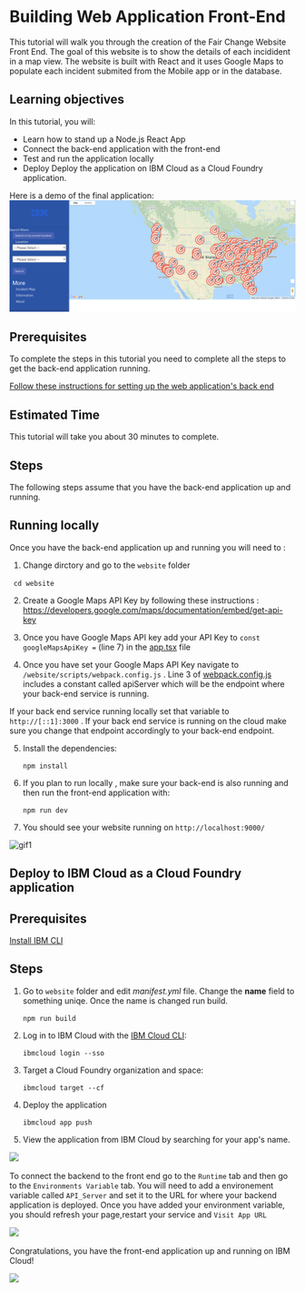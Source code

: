 # Building Web Application Front-End

This tutorial will walk you through the creation of the Fair Change Website Front End. The goal of this website is to show the details of each incidident in a map view. The website is built with React and it uses Google Maps to populate each incident submited from the Mobile app or in  the database.  

## Learning objectives

In this tutorial, you will:
- Learn how to stand up a Node.js React App
- Connect the back-end application with the front-end 
- Test and run the application locally 
- Deploy Deploy the application on IBM Cloud as a Cloud Foundry application.

Here is a demo of the final application:
![](/images/img20.png)


## Prerequisites

To complete the steps in this tutorial you need to complete all the steps to get the back-end application running. 

[Follow these instructions for setting up the web application's back end](https://github.com/embrace-call-for-code/fairchange/blob/master/backend/README.md)


## Estimated Time 
This tutorial will take you about 30 minutes to complete.

## Steps
The following steps assume that you have the back-end application up and running. 
## Running locally
Once you have the back-end application up and running you will need to : 

1. Change dirctory and go to the `website` folder 

``` cd website``` 

2. Create a Google Maps API Key  by following these instructions : https://developers.google.com/maps/documentation/embed/get-api-key 

3. Once you have Google Maps API key add your API Key to `const googleMapsApiKey =` (line 7) in the [app.tsx](https://github.com/embrace-call-for-code/fairchange/blob/starter-kit/website/app.tsx) file  

4. Once you have set your Google Maps API Key navigate to  `/website/scripts/webpack.config.js` . Line 3 of [webpack.config.js](https://github.com/embrace-call-for-code/fairchange/blob/starter-kit/website/scripts/webpack.config.js) includes a constant called apiServer which will be the endpoint where your back-end service is running. 

If your back end service running locally set that variable to `http://[::1]:3000` . If your back end service is running  on the cloud make sure you change that endpoint accordingly to your back-end endpoint. 

5. Install the dependencies:

    ```
    npm install
    ```

6. If you plan to run locally , make sure your back-end is also running and then run the front-end application with:

    ```
    npm run dev
    ```

7. You should see your website running on `http://localhost:9000/` 

![gif1](/images/gif1.gif)



## Deploy to IBM Cloud as a Cloud Foundry application
## Prerequisites
[Install IBM CLI](https://cloud.ibm.com/docs/cli?topic=cli-getting-started) 

## Steps

1. Go to `website` folder and edit *manifest.yml* file. Change the **name** field to something uniqe. Once the name is changed run build.  

    ```
    npm run build
    ```
2. Log in to IBM Cloud with the [IBM Cloud CLI](https://cloud.ibm.com/docs/cli/index.html#overview):
    ```
    ibmcloud login --sso
    ```

3. Target a Cloud Foundry organization and space:

    ```
    ibmcloud target --cf
    ```


4. Deploy the application

    ```
    ibmcloud app push
    ```


5. View the application from IBM Cloud by searching for your app's name. 

![](/images/img26.png)

To connect the backend to the front end go to the `Runtime` tab and then go to the `Environments Variable` tab. You will need to add a environement variable called `API_Server` and set it to the URL for where your backend application is deployed. Once you have added your environment variable, you should refresh your page,restart your service and `Visit App URL` 

![](/images/img27.png)

Congratulations, you have the front-end application up and running on IBM Cloud! 

![](/images/img28.png)


























